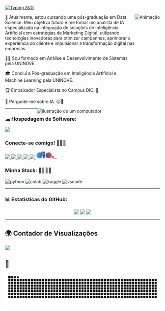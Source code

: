 [![Typing SVG](https://readme-typing-svg.herokuapp.com?font=Fira+Code&color=BB00B4&lines=+Olá,+Eu+sou+Rone+Bragaglia!+%F0%9F%91%BE%F0%9F%93%9A%F0%9F%92%99)](https://git.io/typing-svg)

<img 
    align="right" 
    alt="Animação" 
    height="300px" 
    src="https://camo.githubusercontent.com/796b0b6c040bc9164595567b33dbe1687c5c04ab09903a27b0eaedd1fd89ab3d/68747470733a2f2f692e70696e696d672e636f6d2f6f726967696e616c732f38332f62382f30392f38336238303938353761636434316137626164343933356234373334663966632e676966" 
/>

🚀 Atualmente, estou cursando uma pós-graduação em Data Science. Meu objetivo futuro é me tornar um analista de IA especializado na integração de soluções de Inteligência Artificial com estratégias de Marketing Digital, utilizando tecnologias inovadoras para otimizar campanhas, aprimorar a experiência do cliente e impulsionar a transformação digital nas empresas.

🧑‍💻 Sou formado em Análise e Desenvolvimento de Sistemas pela UNINOVE.

🎓 Concluí a Pós-graduação em Inteligência Artificial e Machine Learning pela UNINOVE.

🏆 Embaixador Especialista no Campus DIO. 🚀

💬 Pergunte-me sobre IA. 😉🧠

<img src="https://raw.githubusercontent.com/MicaelliMedeiros/micaellimedeiros/master/image/computer-illustration.png" alt="ilustração de um computador" width="400px" align="right">

---

<h3>☁ Hospedagem de Software:</h3>

<div>
	<img src="https://img.shields.io/badge/github%20pages-121013?style=for-the-badge&logo=github&logoColor=white">
</div>

<h3 align="left">Conecte-se comigo! 🤝👇🏼</h3>
<div>
  <a href="https://www.linkedin.com/in/rone-bragaglia-a6aa60157/">
    <img src="https://img.shields.io/badge/-LinkedIn-000?style=for-the-badge&logo=linkedin&logoColor=FF00F6&color:FFF">
  </a>
  <a href="https://discord.com/channels/@me/">
    <img src="https://img.shields.io/badge/Discord-7289DA?style=for-the-badge&logo=discord&logoColor=white">
  </a>
  <a href="https://ronbragaglia.github.io/Portfolio/" target="_blank">
    <img src="https://img.shields.io/badge/Portfolio-255E63?style=for-the-badge&logo=About.me&logoColor=white">
  </a>
  <a href="https://ronbragaglia.github.io/portfolio-marketing-digital./" target="_blank">
    <img src="https://img.shields.io/badge/Portfolio-Marketing_Digital-00A7C4?style=for-the-badge&logo=Marketing&logoColor=white">
  </a>
  <a href="https://mail.google.com/mail/u/1/#inbox">
    <img src="https://img.shields.io/badge/Gmail-333333?style=for-the-badge&logo=gmail&logoColor=red">
  </a>
  <a href="https://www.dio.me/users/ronebragagliasso">
    <img src="https://github.com/Hadryanpaulo/Hadryanpaulo/raw/b55de4628a36eaad43f0edc2709993529ae48b37/dio.me.jpeg" alt="DIO Logo" width="70">
  </a>
</div>

<h3 align="left">Minha Stack: 👨🏻‍💻🧠</h3>
<div style="display: inline_block">
  <img align="center" alt="python" src="https://img.shields.io/badge/Python-14354C?style=for-the-badge&logo=python&logoColor=white" />
  <img align="center" alt="colab" src="https://img.shields.io/badge/Colab-F9AB00?style=for-the-badge&logo=googlecolab&color=525252" />
  <img align="center" alt="kaggle" src="https://img.shields.io/badge/Kaggle-20BEFF?style=for-the-badge&logo=Kaggle&logoColor=white" />
  <img align="center" alt="vscode" src="https://img.shields.io/badge/Visual_Studio_Code-0078D4?style=for-the-badge&logo=visual%20studio%20code&logoColor=white" />
</div>

---

<h3>📊 Estatísticas do GitHub:</h3>
<p align="center">
  <img src="https://github-readme-stats.vercel.app/api?username=Ronbragaglia&theme=midnight-purple&count_private=true" />
  <img src="https://streak-stats.demolab.com?user=Ronbragaglia&theme=midnight-purple&border_radius=&date_format=j%2Fn%5B%2FY%5D" />
  <img src="https://github-readme-stats.vercel.app/api/top-langs/?username=Ronbragaglia&theme=midnight-purple&layout=donut&hide=jupyter%20notebook" />
</p>

---

## 🌍 Contador de Visualizações

<img src="https://komarev.com/ghpvc/?username=Ronbragaglia&label=Visualizações+do+Perfil&color=blueviolet&style=flat" />




## 🐍

![snake gif](https://raw.githubusercontent.com/Ronbragaglia/Ronbragaglia/output/snake.svg)


